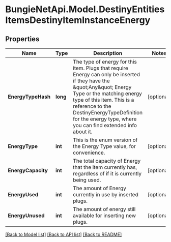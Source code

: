 # BungieNetApi.Model.DestinyEntitiesItemsDestinyItemInstanceEnergy
## Properties

Name | Type | Description | Notes
------------ | ------------- | ------------- | -------------
**EnergyTypeHash** | **long** | The type of energy for this item. Plugs that require Energy can only be inserted if they have the \&quot;Any\&quot; Energy Type or the matching energy type of this item. This is a reference to the DestinyEnergyTypeDefinition for the energy type, where you can find extended info about it. | [optional] 
**EnergyType** | **int** | This is the enum version of the Energy Type value, for convenience. | [optional] 
**EnergyCapacity** | **int** | The total capacity of Energy that the item currently has, regardless of if it is currently being used. | [optional] 
**EnergyUsed** | **int** | The amount of Energy currently in use by inserted plugs. | [optional] 
**EnergyUnused** | **int** | The amount of energy still available for inserting new plugs. | [optional] 

[[Back to Model list]](../README.md#documentation-for-models) [[Back to API list]](../README.md#documentation-for-api-endpoints) [[Back to README]](../README.md)

